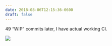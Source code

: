 ```yaml
---
date: 2018-08-06T12:15:36-0600
draft: false
---
```


49 “WIP” commits later, I have actual working CI.

![](/images/2018/92e102bf34.jpg)

